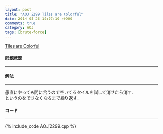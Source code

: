 ```yaml
---
layout: post
title: "AOJ 2299 Tiles are Colorful"
date: 2014-05-26 18:07:10 +0900
comments: true
category: AOJ
tags: [brute-force]
---
```


[Tiles are Colorful](http://judge.u-aizu.ac.jp/onlinejudge/description.jsp?id=2299)

#### 問題概要

****

#### 解法

****

愚直にやっても間に合うので空いてるタイルを試して消せたら消す.  
というのをできなくなるまで繰り返す.  

#### コード

****

{% include_code AOJ/2299.cpp %}
